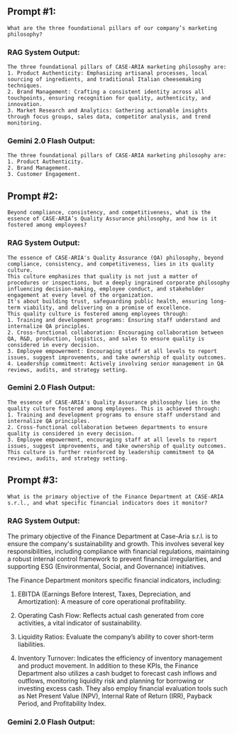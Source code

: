 ## Prompt #1:
    What are the three foundational pillars of our company’s marketing philosophy?

### RAG System Output:
    The three foundational pillars of CASE-ARIA marketing philosophy are:
    1. Product Authenticity: Emphasizing artisanal processes, local sourcing of ingredients, and traditional Italian cheesemaking techniques.
    2. Brand Management: Crafting a consistent identity across all touchpoints, ensuring recognition for quality, authenticity, and innovation.
    3. Market Research and Analytics: Gathering actionable insights through focus groups, sales data, competitor analysis, and trend monitoring.

### Gemini 2.0 Flash Output:
    The three foundational pillars of CASE-ARIA marketing philosophy are:
    1. Product Authenticity.
    2. Brand Management.
    3. Customer Engagement.

## Prompt #2:
    Beyond compliance, consistency, and competitiveness, what is the essence of CASE-ARIA’s Quality Assurance philosophy, and how is it fostered among employees?

### RAG System Output:
    The essence of CASE-ARIA's Quality Assurance (QA) philosophy, beyond compliance, consistency, and competitiveness, lies in its quality culture.
    This culture emphasizes that quality is not just a matter of procedures or inspections, but a deeply ingrained corporate philosophy influencing decision-making, employee conduct, and stakeholder engagement at every level of the organization. 
    It's about building trust, safeguarding public health, ensuring long-term viability, and delivering on a promise of excellence.
    This quality culture is fostered among employees through:
    1. Training and development programs: Ensuring staff understand and internalize QA principles.
    2. Cross-functional collaboration: Encouraging collaboration between QA, R&D, production, logistics, and sales to ensure quality is considered in every decision.
    3. Employee empowerment: Encouraging staff at all levels to report issues, suggest improvements, and take ownership of quality outcomes.
    4. Leadership commitment: Actively involving senior management in QA reviews, audits, and strategy setting. 
### Gemini 2.0 Flash Output:
    The essence of CASE-ARIA's Quality Assurance philosophy lies in the quality culture fostered among employees. This is achieved through:
    1. Training and development programs to ensure staff understand and internalize QA principles.
    2. Cross-functional collaboration between departments to ensure quality is considered in every decision.
    3. Employee empowerment, encouraging staff at all levels to report issues, suggest improvements, and take ownership of quality outcomes.
    This culture is further reinforced by leadership commitment to QA reviews, audits, and strategy setting. 

## Prompt #3:
    What is the primary objective of the Finance Department at CASE-ARIA s.r.l., and what specific financial indicators does it monitor?

### RAG System Output:
The primary objective of the Finance Department at Case-Aria s.r.l. is to ensure the company's sustainability and growth. This involves several key responsibilities, including compliance with financial regulations, maintaining a robust internal control framework to prevent financial irregularities, and supporting ESG (Environmental, Social, and Governance) initiatives.

The Finance Department monitors specific financial indicators, including:
1. EBITDA (Earnings Before Interest, Taxes, Depreciation, and Amortization): A measure of core operational profitability.

2. Operating Cash Flow: Reflects actual cash generated from core activities, a vital indicator of sustainability.

3. Liquidity Ratios: Evaluate the company’s ability to cover short-term liabilities.

4. Inventory Turnover: Indicates the efficiency of inventory management and product movement.
In addition to these KPIs, the Finance Department also utilizes a cash budget to forecast cash inflows and outflows, monitoring liquidity risk and planning for borrowing or investing excess cash. They also employ financial evaluation tools such as Net Present Value (NPV), Internal Rate of Return (IRR), Payback Period, and Profitability Index. 

### Gemini 2.0 Flash Output:

